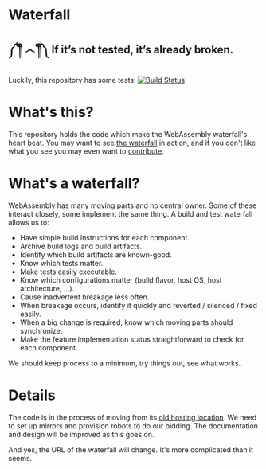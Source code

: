 # Waterfall

## ༼ ༎ຶ ෴ ༎ຶ༽ If it’s not tested, it’s already broken.

Luckily, this repository has some tests: [![Build Status](https://travis-ci.org/WebAssembly/waterfall.svg?branch=master)](https://travis-ci.org/WebAssembly/waterfall)

# What's this?

This repository holds the code which make the WebAssembly waterfall's heart
beat. You may want to see [the waterfall][] in action, and if you don't like
what you see you may even want to [contribute](Contributing.md).

  [the waterfall]: https://wasm-stat.us

# What's a waterfall?

WebAssembly has many moving parts and no central owner. Some of these interact
closely, some implement the same thing. A build and test waterfall allows us to:

* Have simple build instructions for each component.
* Archive build logs and build artifacts.
* Identify which build artifacts are known-good.
* Know which tests matter.
* Make tests easily executable.
* Know which configurations matter (build flavor, host OS, host architecture,
  ...).
* Cause inadvertent breakage less often.
* When breakage occurs, identify it quickly and reverted / silenced / fixed
  easily.
* When a big change is required, know which moving parts should synchronize.
* Make the feature implementation status straightforward to check for each
  component.

We should keep process to a minimum, try things out, see what works.

# Details

The code is in the process of moving from its [old hosting location][]. We need
to set up mirrors and provision robots to do our bidding. The documentation and
design will be improved as this goes on.

And yes, the URL of the waterfall will change. It's more complicated than it
seems.

  [old hosting location]: https://github.com/WebAssembly/experimental/tree/master/buildbot

